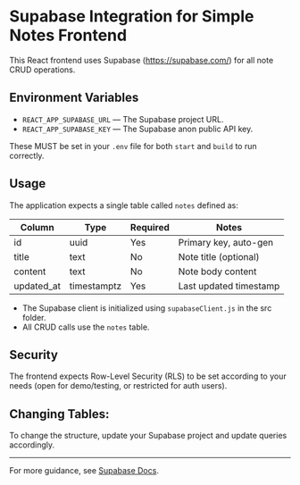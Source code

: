 # Supabase Integration for Simple Notes Frontend

This React frontend uses Supabase (https://supabase.com/) for all note CRUD operations.

## Environment Variables

- `REACT_APP_SUPABASE_URL` — The Supabase project URL.
- `REACT_APP_SUPABASE_KEY` — The Supabase anon public API key.

These MUST be set in your `.env` file for both `start` and `build` to run correctly.

## Usage

The application expects a single table called `notes` defined as:

| Column     | Type           | Required | Notes                   |
|------------|----------------|----------|-------------------------|
| id         | uuid           | Yes      | Primary key, auto-gen   |
| title      | text           | No       | Note title (optional)   |
| content    | text           | No       | Note body content       |
| updated_at | timestamptz    | Yes      | Last updated timestamp  |

- The Supabase client is initialized using `supabaseClient.js` in the src folder.
- All CRUD calls use the `notes` table.

## Security

The frontend expects Row-Level Security (RLS) to be set according to your needs (open for demo/testing, or restricted for auth users).

## Changing Tables:

To change the structure, update your Supabase project and update queries accordingly.

---
For more guidance, see [Supabase Docs](https://supabase.com/docs/guides/with-react).
